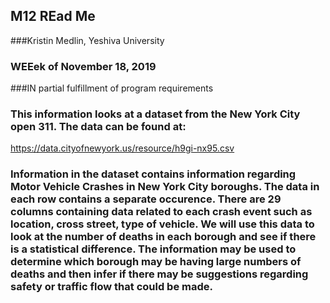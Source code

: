 ## M12 REad Me
###Kristin Medlin, Yeshiva University
### WEEek of November 18, 2019
###IN partial fulfillment of program requirements


### This information looks at a dataset from the New York City open 311. The data can be found at:
https://data.cityofnewyork.us/resource/h9gi-nx95.csv
### Information in the dataset contains information regarding Motor Vehicle Crashes in New York City boroughs. The data in each row contains a separate occurence. There are 29 columns containing data related to each crash event such as location, cross street, type of vehicle. We will use this data to look at the number of deaths in each borough and see if there is a statistical difference. The information may be used to determine which borough may be having large numbers of deaths and then infer if there may be suggestions regarding safety or traffic flow that could be made. 
